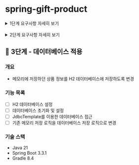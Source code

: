 # spring-gift-product

<details>
<summary>1단계 요구사항 자세히 보기</summary>

## 🚀 1단계 - 상품 API

### 개요
- 상품을 조회, 추가, 수정, 삭제할 수 있는 간단한 HTTP API를 구현
    - HTTP 요청과 응답은 JSON 형식으로 주고받음
    - 현재는 별도의 데이터베이스가 없으므로 적절한 자바 컬렉션 프레임워크를 사용하여 메모리에 저장

### 기능 목록
- [X] 모든 상품 조회
- [X] 상품 ID로 조회
- [X] 상품 추가
- [X] 상품 수정
- [X] 상품 삭제

#### 1. 모든 상품 조회
- **GET /api/products**
    - 모든 상품을 조회
    - 요청 예시:
      ```http
      GET /api/products
      ```
    - 응답 예시:
      ```json
      HTTP/1.1 200 OK
      Content-Type: application/json
  
      [
        {
          "id": 1,
          "name": "아이스 카페 아메리카노 T",
          "price": 4500,
          "imageUrl": "https://example.com/image.jpg"
        }
      ]
      ```

#### 2. 상품 ID로 조회
- **GET /api/products/{id}**
    - 상품 ID로 특정 상품을 조회
    - 요청 예시:
      ```http
      GET /api/products/1
      ```
    - 응답 예시:
      ```json
      HTTP/1.1 200 OK
      Content-Type: application/json
  
      {
        "id": 1,
        "name": "아이스 카페 아메리카노 T",
        "price": 4500,
        "imageUrl": "https://example.com/image.jpg"
      }
      ```

#### 3. 상품 추가
- **POST /api/products**
    - 새로운 상품을 추가
    - 요청 예시:
      ```http
      POST /api/products
      Content-Type: application/json
  
      {
        "name": "아이스 카페 아메리카노 T",
        "price": 4500,
        "imageUrl": "https://example.com/image.jpg"
      }
      ```
    - 응답 예시:
      ```json
      HTTP/1.1 201 Created
      Content-Type: application/json
  
      {
        "id": 1,
        "name": "아이스 카페 아메리카노 T",
        "price": 4500,
        "imageUrl": "https://example.com/image.jpg"
      }
      ```

#### 4. 상품 수정
- **PUT /api/products/{id}**
    - 기존 상품을 수정합니다.
    - 요청 예시:
      ```http
      PUT /api/products/1
      Content-Type: application/json
  
      {
        "name": "아이스 카페 라떼",
        "price": 5000,
        "imageUrl": "https://example.com/newimage.jpg"
      }
      ```
    - 응답 예시:
      ```json
      HTTP/1.1 200 OK
      Content-Type: application/json
  
      {
        "id": 1,
        "name": "아이스 카페 라떼",
        "price": 5000,
        "imageUrl": "https://example.com/newimage.jpg"
      }
      ```

#### 5. 상품 삭제
- **DELETE /api/products/{id}**
    - 기존 상품을 삭제합니다.
    - 요청 예시:
      ```http
      DELETE /api/products/1
      ```
    - 응답 예시:
      ```json
      HTTP/1.1 204 No Content
      ```

</details>
<br>
<details>
<summary>2단계 요구사항 자세히 보기</summary>

## 🚀 2단계 - 관리자 화면

### 개요
- 상품을 조회, 추가, 수정, 삭제할 수 있는 관리자 화면을 구현
    - Thymeleaf를 사용하여 서버 사이드 렌더링을 구현
    - HTML 폼 전송 등을 이용한 페이지 이동 기반
    - 자바스크립트를 이용한 비동기 작업(AJAX) 적용 가능
    - 상품 이미지의 경우, 파일을 업로드하지 않고 URL을 직접 입력

### 기능 목록
- [X] 모든 상품 조회 화면
- [X] 상품 추가 화면
- [X] 상품 수정 화면
- [X] 상품 삭제 기능

</details>

## 🚀 3단계 - 데이터베이스 적용

### 개요
- 메모리에 저장하던 상품 정보를 H2 데이터베이스에 저장하도록 변경

### 기능 목록
- [ ] H2 데이터베이스 설정
- [ ] 데이터베이스 초기화 및 설정
- [ ] JdbcTemplate를 이용한 데이터베이스 접근
- [ ] 기존 메모리 저장 로직을 데이터베이스 저장 로직으로 변경

### 기술 스택
- Java 21
- Spring Boot 3.3.1
- Gradle 8.4
